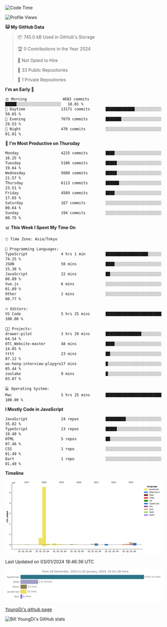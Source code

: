 <!--START_SECTION:waka-->
![Code Time](http://img.shields.io/badge/Code%20Time-295%20hrs%2031%20mins-blue)

![Profile Views](http://img.shields.io/badge/Profile%20Views-0-blue)

**🐱 My GitHub Data** 

> 📦 745.0 kB Used in GitHub's Storage 
 > 
> 🏆 0 Contributions in the Year 2024
 > 
> 🚫 Not Opted to Hire
 > 
> 📜 33 Public Repositories 
 > 
> 🔑 1 Private Repositories 
 > 
**I'm an Early 🐤** 

```text
🌞 Morning                4682 commits        █████░░░░░░░░░░░░░░░░░░░░   18.01 % 
🌆 Daytime                13171 commits       █████████████░░░░░░░░░░░░   50.65 % 
🌃 Evening                7679 commits        ███████░░░░░░░░░░░░░░░░░░   29.53 % 
🌙 Night                  470 commits         ░░░░░░░░░░░░░░░░░░░░░░░░░   01.81 % 
```
📅 **I'm Most Productive on Thursday** 

```text
Monday                   4225 commits        ████░░░░░░░░░░░░░░░░░░░░░   16.25 % 
Tuesday                  5106 commits        █████░░░░░░░░░░░░░░░░░░░░   19.64 % 
Wednesday                5608 commits        █████░░░░░░░░░░░░░░░░░░░░   21.57 % 
Thursday                 6113 commits        ██████░░░░░░░░░░░░░░░░░░░   23.51 % 
Friday                   4589 commits        ████░░░░░░░░░░░░░░░░░░░░░   17.65 % 
Saturday                 167 commits         ░░░░░░░░░░░░░░░░░░░░░░░░░   00.64 % 
Sunday                   194 commits         ░░░░░░░░░░░░░░░░░░░░░░░░░   00.75 % 
```


📊 **This Week I Spent My Time On** 

```text
🕑︎ Time Zone: Asia/Tokyo

💬 Programming Languages: 
TypeScript               4 hrs 1 min         ███████████████████░░░░░░   74.25 % 
JSON                     50 mins             ████░░░░░░░░░░░░░░░░░░░░░   15.38 % 
JavaScript               22 mins             ██░░░░░░░░░░░░░░░░░░░░░░░   06.89 % 
Vue.js                   6 mins              ░░░░░░░░░░░░░░░░░░░░░░░░░   01.89 % 
Other                    2 mins              ░░░░░░░░░░░░░░░░░░░░░░░░░   00.77 % 

🔥 Editors: 
VS Code                  5 hrs 25 mins       █████████████████████████   100.00 % 

🐱‍💻 Projects: 
drawer-pilot             3 hrs 29 mins       ████████████████░░░░░░░░░   64.54 % 
OTC_Website-master       48 mins             ████░░░░░░░░░░░░░░░░░░░░░   14.85 % 
tttt                     23 mins             ██░░░░░░░░░░░░░░░░░░░░░░░   07.12 % 
wo-heng-interview-playgro17 mins             █░░░░░░░░░░░░░░░░░░░░░░░░   05.44 % 
zoolake                  9 mins              █░░░░░░░░░░░░░░░░░░░░░░░░   03.07 % 

💻 Operating System: 
Mac                      5 hrs 25 mins       █████████████████████████   100.00 % 
```

**I Mostly Code in JavaScript** 

```text
JavaScript               24 repos            █████████░░░░░░░░░░░░░░░░   35.82 % 
TypeScript               13 repos            █████░░░░░░░░░░░░░░░░░░░░   19.40 % 
HTML                     5 repos             ██░░░░░░░░░░░░░░░░░░░░░░░   07.46 % 
CSS                      1 repo              ░░░░░░░░░░░░░░░░░░░░░░░░░   01.49 % 
Dart                     1 repo              ░░░░░░░░░░░░░░░░░░░░░░░░░   01.49 % 
```



**Timeline**

![Lines of Code chart](https://raw.githubusercontent.com/Youngdi/Youngdi/master/assets/bar_graph.png)


 Last Updated on 03/01/2024 18:46:36 UTC
<!--END_SECTION:waka-->

![wakatime](./images/stat.svg)

[YoungDi's github page](https://youngdi.github.io)

![Bill YoungDi's GitHub stats](https://github-readme-stats.vercel.app/api?username=youngdi&count_private=true&show_icons=true)
